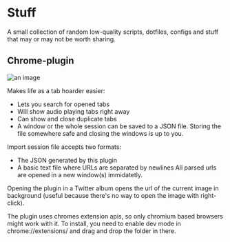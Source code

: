 # Stuff
A small collection of random low-quality scripts, dotfiles, configs and stuff that may or may not be worth sharing. 

## Chrome-plugin
![an image](https://kosshi.net/u/u3Wm.png)

Makes life as a tab hoarder easier:
- Lets you search for opened tabs
- Will show audio playing tabs right away
- Can show and close duplicate tabs
- A window or the whole session can be saved to a JSON file. Storing the file somewhere safe and closing the windows is up to you.

Import session file accepts two formats:
- The JSON generated by this plugin
- A basic text file where URLs are separated by newlines
All parsed urls are opened in a new window(s) immidatetly. 

Opening the plugin in a Twitter album opens the url of the current image in background (useful because there's no way to open the image with right-click).


The plugin uses chromes extension apis, so only chromium based browsers might work with it.
To install, you need to enable dev mode in chrome://extensions/ and drag and drop the folder in there.
